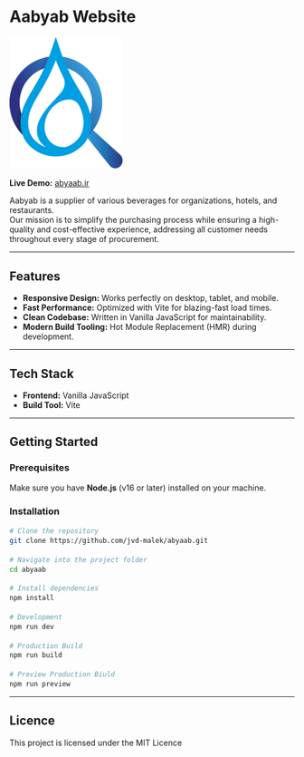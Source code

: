 # Aabyab Website

<img src="public/img/abyaab_logo.png" alt="Aabyab Logo" width="200"/>

**Live Demo:** [abyaab.ir](http://abyaab.ir)

Aabyab is a supplier of various beverages for organizations, hotels, and restaurants.  
Our mission is to simplify the purchasing process while ensuring a high-quality and cost-effective experience, addressing all customer needs throughout every stage of procurement.

---

## Features
- **Responsive Design:** Works perfectly on desktop, tablet, and mobile.
- **Fast Performance:** Optimized with Vite for blazing-fast load times.
- **Clean Codebase:** Written in Vanilla JavaScript for maintainability.
- **Modern Build Tooling:** Hot Module Replacement (HMR) during development.

---

## Tech Stack
- **Frontend:** Vanilla JavaScript
- **Build Tool:** Vite

---

## Getting Started

### Prerequisites
Make sure you have **Node.js** (v16 or later) installed on your machine.

### Installation
```bash
# Clone the repository
git clone https://github.com/jvd-malek/abyaab.git

# Navigate into the project folder
cd abyaab

# Install dependencies
npm install

# Development
npm run dev

# Production Build
npm run build

# Preview Production Biuld
npm run preview
```

---

## Licence
This project is licensed under the MIT Licence
